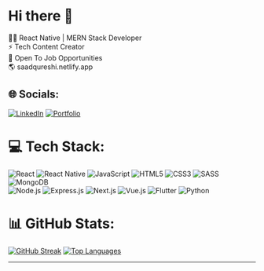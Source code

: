 # Hi there 👋

👨‍💻 React Native | MERN Stack Developer<br>
⚡ Tech Content Creator<br>
💼 Open To Job Opportunities<br>
🌎 saadqureshi.netlify.app <br>

<!-- [saadqureshi.netlify.app](https://saadqureshi.netlify.app) -->

## 🌐 Socials:

[![LinkedIn](https://img.shields.io/badge/LinkedIn-%230077B5.svg?logo=linkedin&logoColor=white)](https://linkedin.com/in/saad-qureshi-a12a64189/)
[![Portfolio](https://img.shields.io/badge/Portfolio-%23000000.svg?logo=web&logoColor=white)](https://saadqureshi.netlify.app/)

<!-- [![Instagram](https://img.shields.io/badge/Instagram-%23E4405F.svg?logo=Instagram&logoColor=white)](https://https://www.instagram.com/saad_qurexhi/)
[![YouTube](https://img.shields.io/badge/YouTube-%23FF0000.svg?logo=YouTube&logoColor=white)](https://https://www.youtube.com/@techyfix5897) -->

# 💻 Tech Stack:

![React](https://img.shields.io/badge/react-%2320232a.svg?style=for-the-badge&logo=react&logoColor=%2361DAFB)
![React Native](https://img.shields.io/badge/react%20native-%2302569B.svg?style=for-the-badge&logo=react&logoColor=white)
![JavaScript](https://img.shields.io/badge/javascript-%23323330.svg?style=for-the-badge&logo=javascript&logoColor=%23F7DF1E)
![HTML5](https://img.shields.io/badge/html5-%23E34F26.svg?style=for-the-badge&logo=html5&logoColor=white)
![CSS3](https://img.shields.io/badge/css3-%231572B6.svg?style=for-the-badge&logo=css3&logoColor=white)
![SASS](https://img.shields.io/badge/SASS-hotpink.svg?style=for-the-badge&logo=SASS&logoColor=white)
![MongoDB](https://img.shields.io/badge/mongodb-%234ea94b.svg?style=for-the-badge&logo=mongodb&logoColor=white)<br>
![Node.js](https://img.shields.io/badge/node.js-%2343853D.svg?style=for-the-badge&logo=node.js&logoColor=white)
![Express.js](https://img.shields.io/badge/express.js-%23404d59.svg?style=for-the-badge&logo=express&logoColor=white)
![Next.js](https://img.shields.io/badge/next.js-%23000000.svg?style=for-the-badge&logo=next.js&logoColor=white)
![Vue.js](https://img.shields.io/badge/vue.js-%234FC08D.svg?style=for-the-badge&logo=vue.js&logoColor=white)
![Flutter](https://img.shields.io/badge/flutter-%2302569B.svg?style=for-the-badge&logo=flutter&logoColor=white)
![Python](https://img.shields.io/badge/python-%2314354C.svg?style=for-the-badge&logo=python&logoColor=white)

# 📊 GitHub Stats:

[![GitHub Streak](https://github-readme-streak-stats.herokuapp.com/?user=msaadqureshi&theme=dark&hide_border=false)](https://github.com/msaadqureshi) [![Top Languages](https://github-readme-stats.vercel.app/api/top-langs/?username=msaadqureshi&theme=dark&hide_border=false&include_all_commits=false&count_private=false&layout=compact)](https://github.com/msaadqureshi) 

<!-- [![GitHub Stats](https://github-readme-stats.vercel.app/api?username=msaadqureshi&theme=dark&hide_border=false&include_all_commits=false&count_private=false)](https://github.com/msaadqureshi)<br/> -->


---

<!-- [![](https://visitcount.itsvg.in/api?id=msaadqureshi&icon=0&color=0)](https://visitcount.itsvg.in) -->

<!-- Proudly created with GPRM ( https://gprm.itsvg.in ) -->
